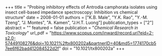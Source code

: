 +++
title = "Probing inhibitory effects of Antrodia camphorata isolates using insect cell-based impedance spectroscopy: Inhibition vs chemical structure"
date = 2008-01-01
authors = ["K.B. Male", "Y.K. Rao", "Y.-M. Tzeng", "J. Montes", "A. Kamen", "J.H.T. Luong"]
publication_types = ["2"]
abstract = ""
featured = false
publication = "*Chemical Research in Toxicology*"
url_pdf = "https://www.scopus.com/inward/record.uri?eid=2-s2.0-57449108276&doi=10.1021%2ftx800202a&partnerID=40&md5=1774170cb57ee6f62bad412084522d2f"
doi = "10.1021/tx800202a"
+++

